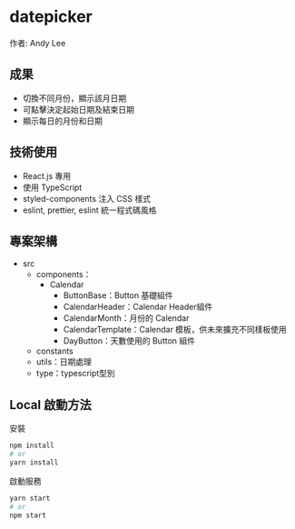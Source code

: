# datepicker

作者: Andy Lee

## 成果

- 切換不同月份，顯示該月日期
- 可點擊決定起始日期及結束日期
- 顯示每日的月份和日期

## 技術使用

- React.js 專用
- 使用 TypeScript
- styled-components 注入 CSS 樣式
- eslint, prettier, eslint 統一程式碼風格

## 專案架構

- src
  - components：
    - Calendar
      - ButtonBase：Button 基礎組件
      - CalendarHeader：Calendar Header組件
      - CalendarMonth：月份的 Calendar
      - CalendarTemplate：Calendar 模板，供未來擴充不同樣板使用
      - DayButton：天數使用的 Button 組件
  - constants
  - utils：日期處理
  - type：typescript型別

## Local 啟動方法

安裝
```bash
npm install
# or
yarn install
```

啟動服務
```bash
yarn start
# or
npm start
```